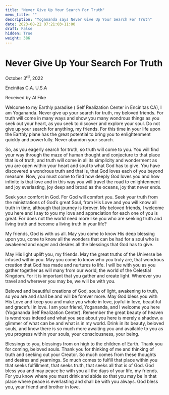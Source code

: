 ```yaml
---
title: "Never Give Up Your Search For Truth"
menu_title: ""
description: "Yogananda says Never Give Up Your Search For Truth"
date: 2023-08-22 07:21:03+11:00
draft: False
hidden: True
weight: 386
---
```

# Never Give Up Your Search For Truth
October 3<sup>rd</sup>, 2022

Encinitas C.A. U.S.A

Received by Al Fike   


Welcome to my Earthly paradise ( Self Realization Center in Encinitas CA), I am Yogananda. Never give up your search for truth, my beloved friends. For truth will come in many ways and show you many wondrous things as you seek out your heart, as you seek to discover and explore your soul. Do not give up your search for anything, my friends. For this time in your life upon the Earthly plane has the great potential to bring you to enlightenment quickly and powerfully. Never abandon your search.

So, as you eagerly search for truth, so truth will come to you. You will find your way through the maze of human thought and conjecture to that place that is of truth, and truth will come in all its simplicity and wonderment as you are open within your heart and soul to what God has to give. You have discovered a wondrous truth and that is, that God loves each of you beyond measure. Now, you must come to find how deeply God loves you and how infinite is that love and in this way you will travel the road to enlightenment and joy everlasting, joy deep and broad as the oceans, joy that never ends. 

Seek your comfort in God. For God will comfort you. Seek your truth from the ministrations of God’s great Soul, from His Love and you will know all truth in time, although that journey is forever. My beloved friends, I welcome you here and I say to you my love and appreciation for each one of you is great. For does not the world need more like you who are seeking truth and living truth and become a living truth in your life? 

My friends, God is with us all. May you come to know His deep blessing upon you, come to know all the wonders that can be had for a soul who is awakened and eager and desires all the blessings that God has to give. 

May His light uplift you, my friends. May the great truths of the Universe be infused within you. May you come to know who you truly are, that wondrous creation that God has made and nurtures to life. I will be with you as you gather together as will many from our world, the world of the Celestial Kingdom. For it is important that you gather and create light. Wherever you travel and wherever you may be, we will be with you. 

Beloved and beautiful creations of God, souls of light, awakening to truth, so you are and shall be and will be forever more. May God bless you with His Love and keep you and make you whole in love, joyful in love, beautiful and graceful in love. I am your friend, Yogananda, and I welcome you here (Yogananda Self Realization Center). Remember the great beauty of heaven is wondrous indeed and what you see about you here is merely a shadow, a glimmer of what can be and what is in my world. Drink in its beauty, beloved souls, and know there is so much more awaiting you and available to you as you progress within your souls, your consciousness, your being. 

Blessings to you, blessings from on high to the children of Earth. Thank you for coming, beloved souls. Thank you for thinking of me and thinking of truth and seeking out your Creator. So much comes from these thoughts and desires and yearnings. So much comes to fulfill that place within you that seeks fulfillment, that seeks truth, that seeks all that is of God. God bless you and may peace be with you all the days of your life, my friends. For you know where you must drink and abide so that you may be in that place where peace is everlasting and shall be with you always. God bless you, your friend and brother in love.